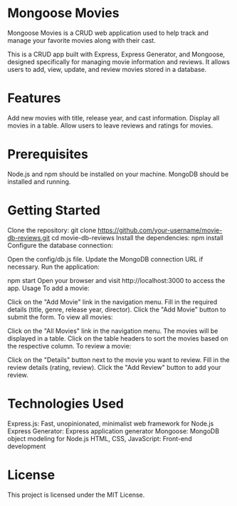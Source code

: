 # Mongoose Movies
Mongoose Movies is a CRUD web application used to help track and manage your favorite movies along with their cast.

This is a CRUD app built with Express, Express Generator, and Mongoose, designed specifically for managing movie information and reviews. It allows users to add, view, update, and review movies stored in a database.

# Features

Add new movies with title, release year, and cast information.
Display all movies in a table.
Allow users to leave reviews and ratings for movies.

# Prerequisites
Node.js and npm should be installed on your machine.
MongoDB should be installed and running.

# Getting Started
Clone the repository:
git clone https://github.com/your-username/movie-db-reviews.git
cd movie-db-reviews
Install the dependencies:
npm install
Configure the database connection:

Open the config/db.js file.
Update the MongoDB connection URL if necessary.
Run the application:

npm start
Open your browser and visit http://localhost:3000 to access the app.
Usage
To add a movie:

Click on the "Add Movie" link in the navigation menu.
Fill in the required details (title, genre, release year, director).
Click the "Add Movie" button to submit the form.
To view all movies:

Click on the "All Movies" link in the navigation menu.
The movies will be displayed in a table.
Click on the table headers to sort the movies based on the respective column.
To review a movie:

Click on the "Details" button next to the movie you want to review.
Fill in the review details (rating, review).
Click the "Add Review" button to add your review.

# Technologies Used
Express.js: Fast, unopinionated, minimalist web framework for Node.js
Express Generator: Express application generator
Mongoose: MongoDB object modeling for Node.js
HTML, CSS, JavaScript: Front-end development

# License
This project is licensed under the MIT License.

